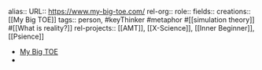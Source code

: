 alias::
URL:: https://www.my-big-toe.com/
rel-org::
role::
fields::
creations:: [[My Big TOE]]
tags:: person, #keyThinker #metaphor #[[simulation theory]] #[[What is reality?]]
rel-projects:: [[AMT]], [[X-Science]], [[Inner Beginner]], [[Psience]]


- [My Big TOE](https://www.my-big-toe.com/)
-
